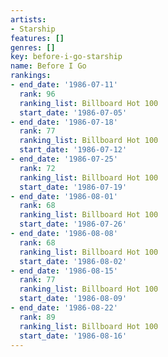```yaml
---
artists:
- Starship
features: []
genres: []
key: before-i-go-starship
name: Before I Go
rankings:
- end_date: '1986-07-11'
  rank: 96
  ranking_list: Billboard Hot 100
  start_date: '1986-07-05'
- end_date: '1986-07-18'
  rank: 77
  ranking_list: Billboard Hot 100
  start_date: '1986-07-12'
- end_date: '1986-07-25'
  rank: 72
  ranking_list: Billboard Hot 100
  start_date: '1986-07-19'
- end_date: '1986-08-01'
  rank: 68
  ranking_list: Billboard Hot 100
  start_date: '1986-07-26'
- end_date: '1986-08-08'
  rank: 68
  ranking_list: Billboard Hot 100
  start_date: '1986-08-02'
- end_date: '1986-08-15'
  rank: 77
  ranking_list: Billboard Hot 100
  start_date: '1986-08-09'
- end_date: '1986-08-22'
  rank: 89
  ranking_list: Billboard Hot 100
  start_date: '1986-08-16'
---
```


